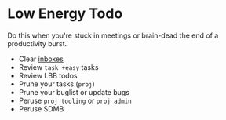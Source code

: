 # Low Energy Todo

Do this when you're stuck in meetings or brain-dead the end of a productivity burst.

* Clear [inboxes](./inboxes.md)
* Review `task +easy` tasks
* Review LBB todos
* Prune your tasks (`proj`)
* Prune your buglist or update bugs
* Peruse `proj tooling` or `proj admin`
* Peruse SDMB
